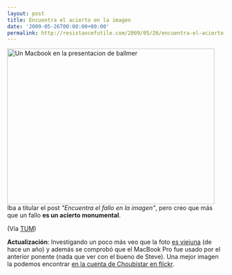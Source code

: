 ```yaml
---
layout: post
title: Encuentra el acierto en la imagen
date: '2009-05-26T00:00:00+00:00'
permalink: http://resistancefutile.com/2009/05/26/encuentra-el-acierto-en-la-imagen/
---
```

<img src="http://resistancefutile.com/wp-content/2449776901_3554e33502.jpg" alt="Un Macbook en la presentacion de ballmer" title="Un Macbook en la presentacion de ballmer" width="480" height="360" class="centro_borde" />
Iba a titular el post <em>"Encuentra el fallo en la imagen"</em>, pero creo que más que un fallo <strong>es un acierto monumental</strong>.

(Vía <a href="http://www.tengounmac.com/archivo/¿ballmer-usa-mac.xhtml">TUM</a>)

<strong>Actualización</strong>: Investigando un poco más veo que la foto <a href="http://digg.com/apple/What_laptop_does_Steve_Ballmer_use_for_his_presentations?t=14844246">es viejuna</a> (de hace un año) y además se comprobó que el MacBook Pro fue usado por el anterior ponente (nada que ver con el bueno de Steve). Una mejor imagen la podemos encontrar <a href="http://www.flickr.com/photos/choubistar/2439499170/">en la cuenta de Choubistar en flickr</a>.
